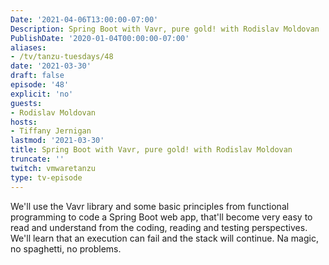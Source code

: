 ```yaml
---
Date: '2021-04-06T13:00:00-07:00'
Description: Spring Boot with Vavr, pure gold! with Rodislav Moldovan
PublishDate: '2020-01-04T00:00:00-07:00'
aliases:
- /tv/tanzu-tuesdays/48
date: '2021-03-30'
draft: false
episode: '48'
explicit: 'no'
guests:
- Rodislav Moldovan
hosts:
- Tiffany Jernigan
lastmod: '2021-03-30'
title: Spring Boot with Vavr, pure gold! with Rodislav Moldovan
truncate: ''
twitch: vmwaretanzu
type: tv-episode
---
```


We'll use the Vavr library and some basic principles from functional programming to code a Spring Boot web app, that'll become very easy to read and understand from the coding, reading and testing perspectives. We'll learn that an execution can fail and the stack will continue. Na magic, no spaghetti, no problems.